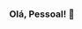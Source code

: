 ### Olá, Pessoal! 👋

<!--
**VivianeSouza923/VivianeSouza923** is a ✨ _special_ ✨ repository because its `README.md` (this file) appears on your GitHub profile.


- 🔭 Atualmente trabalhando como pesquisadora bolsista no Lapisco, Laboratório de Processamento de Imagens, Sinais e Computação Aplicada, onde as linhas de pesquisa são principalmente o Processamento Digital de Imagens, Sinais e aplicações na área de Computação envolvendo Inteligência Artificial e Reconhecimento de Padrões, inclusive em Sistemas Embarcados, Robótica, Automação e dispositivos móveis e Internet das Coisas (IoT).
- 🌱 No momento aprendendo sobre visão computacional
- 📫 Como me encontrar: E-mail: rt.viviane.souza@gmail.com e Linkedin: https://www.linkedin.com/in/viviane-souza-8672391b0/
- Sou técnica em Telecomunicações pelo IFCE (2014) e atualmente graduanda em Engenharia de Telecomunicações na mesma instituição. Tenho conhecimento em Java, C, C++, Python, JS, e principalmente em Arduino. Meus principais conhecimentos para além da programação são redes de computadres, circuitos eletrônicos e integrados.  
